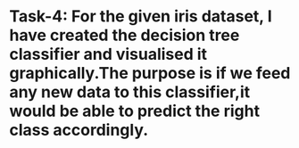 
# Task-4: For the given iris dataset, I have created the decision tree classifier and visualised it graphically.The purpose is if we feed any new data to this classifier,it would be able to predict the right class accordingly.
